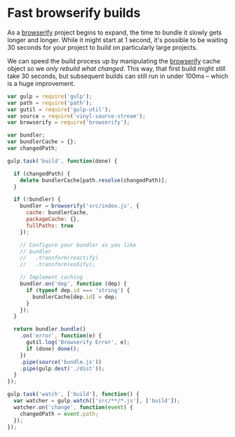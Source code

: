 # Fast browserify builds

[browserify]: http://github.com/substack/node-browserify
[watchify]: http://github.com/substack/watchify

As a [browserify][] project begins to expand, the time to bundle it slowly gets longer and longer. While it might start at 1 second, it's possible to be waiting 30 seconds for your project to build on particularly large projects.

We can speed the build process up by manipulating the [browserify][] cache object so we *only rebuild what changed*. This way, that first build might still take 30 seconds, but subsequent builds can still run in under 100ms – which is a huge improvement.

``` javascript
var gulp = require('gulp');
var path = require('path');
var gutil = require('gulp-util');
var source = require('vinyl-source-stream');
var browserify = require('browserify');

var bundler;
var bundlerCache = {};
var changedPath;

gulp.task('build', function(done) {

  if (changedPath) {
    delete bundlerCache[path.resolve(changedPath)];
  }

  if (!bundler) {
    bundler = browserify('src/index.js', {
      cache: bundlerCache,
      packageCache: {},
      fullPaths: true
    });

    // Configure your bundler as you like
    // bundler
    //   .transform(reactify)
    //   .transform(es6ify);

    // Implement caching
    bundler.on('dep', function (dep) {
      if (typeof dep.id === 'string') {
        bundlerCache[dep.id] = dep;
      }
    });
  }

  return bundler.bundle()
    .on('error', function(e) {
      gutil.log('Browserify Error', e);
      if (done) done();
    })
    .pipe(source('bundle.js'))
    .pipe(gulp.dest('./dist'));
  }
});

gulp.task('watch', ['build'], function() {
  var watcher = gulp.watch(['src/**/*.js'], ['build']);
  watcher.on('change', function(event) {
    changedPath = event.path;
  });
});
```

